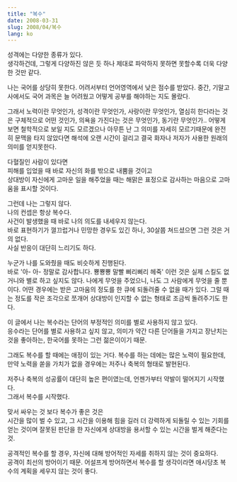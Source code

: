 ```yaml
---
title: "복수"
date: 2008-03-31
slug: 2008/04/복수
lang: ko
---
```


성격에는 다양한 종류가 있다.   
생각하건데, 그렇게 다양하진 않은 듯 하나 제대로 파악하지 못하면 못할수록 더욱 다양한 것만 같다.

나는 국어를 상당히 못한다. 어려서부터 언어영역에서 낮은 점수를 받았다. 중간, 기말고사에서도 국어 과목은 늘 어려웠고 어떻게 공부를 해야하는 지도 몰랐다. 

그래서 노력이란 무엇인가, 성격이란 무엇인가, 사랑이란 무엇인가, 열심히 한다라는 것은 구체적으로 어떤 것인가, 의욕을 가진다는 것은 무엇인가, 동기란 무엇인가.. 어떻게 보면 철학적으로 보일 지도 모르겠으나 아무튼 난 그 의미를 자세히 모르기때문에 완전히 문맥을 타지 않았다면 해석에 오랜 시간이 걸리고 결국 화자나 저자가 사용한 원래의 의미를 얻지못한다. 

다혈질인 사람이 있다면   
피해를 입었을 때 바로 자신의 화를 밖으로 내뿜을 것이고  
상대방이 자신에게 고마운 일을 해주었을 때는 해맑은 표정으로 감사하는 마음으로 고마움을 표시할 것이다. 

그런데 나는 그렇지 않다.   
나의 컨셉은 항상 복수다.  
사건이 발생했을 때 바로 나의 의도를 내세우지 않는다.   
바로 표현하기가 껄끄럽거나 민망한 경우도 있긴 하나, 30살쯤 쳐드셨으면 그런 것은 거의 없다.   
사실 반응이 대단히 느리기도 하다. 

누군가 나를 도와줬을 때도 비슷하게 진행된다.   
바로 '아- 아- 정말로 감사합니다. 뿅뿅뿅 말빨 삐리삐리 헤죽' 이런 것은 실제 스킬도 없거니와 별로 하고 싶지도 않다. 나에게 무엇을 주었으니, 나도 그 사람에게 무엇을 줄 뿐이다. 어떤 경우에는 받은 고마움의 정도를 한 큐에 되돌려줄 수 없을 때가 있다. 그럴 때는 정도를 작은 조각으로 쪼개어 상대방이 인지할 수 없는 형태로 조금씩 돌려주기도 한다. 

이 글에서 나는 복수라는 단어의 부정적인 의미를 별로 사용하지 않고 있다.   
응수라는 단어를 별로 사용하고 싶지 않고, 의미가 약간 다른 단어들을 가지고 장난치는 것을 좋아하는, 한국어를 못하는 그런 젊은이이기 때문. 

그래도 복수를 할 때에는 애정이 있는 거다.  복수를 하는 데에는 많은 노력이 필요한데, 만약 노력을 쏟을 가치가 없을 경우에는 저주나 축복의 형태로 발현된다. 

저주나 축복의 성공률이 대단히 높은 편이였는데, 언젠가부터 약발이 떨어지기 시작했다.   
그래서 복수를 시작했다. 

맞서 싸우는 것 보다 복수가 좋은 것은  
시간을 많이 벌 수 있고, 그 시간을 이용해 힘을 길러 더 강력하게 되돌릴 수 있는 기회를 얻는 것이며 잘못된 판단을 한 자신에게 상대방을 용서할 수 있는 시간을 벌게 해준다는 것. 

공격적인 복수를 할 경우, 자신에 대해 방어적인 자세를 취하지 않는 것이 중요하다.   
공격이 최선의 방어이기 때문. 어설프게 방어하면서 복수를 할 생각이라면 애시당초 복수의 계획을 세우지 않는 것이 좋다.
